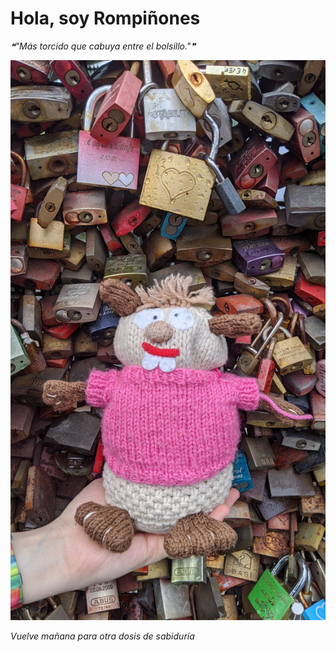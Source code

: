 # Hola, soy Rompiñones

<!--STARTS_HERE_QUOTE_README-->
<i>❝"Más torcido que cabuya entre el bolsillo."❞</i>
<!--ENDS_HERE_QUOTE_README-->

<!--START_SECTION:update_image-->
![alt text](https://raw.githubusercontent.com/focaalvarez/rompinones/main/.github/images/IMG_20220605_180301.jpg?raw=true)
<!--END_SECTION:update_image-->

*Vuelve mañana para otra dosis de sabiduría*
